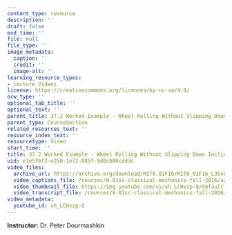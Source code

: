 ```yaml
---
content_type: resource
description: ''
draft: false
end_time: ''
file: null
file_type: ''
image_metadata:
  caption: ''
  credit: ''
  image-alt: ''
learning_resource_types:
- Lecture Videos
license: https://creativecommons.org/licenses/by-nc-sa/4.0/
ocw_type: ''
optional_tab_title: ''
optional_text: ''
parent_title: 37.2 Worked Example - Wheel Rolling Without Slipping Down Inclined Plane
parent_type: CourseSection
related_resources_text: ''
resource_index_text: ''
resourcetype: Video
start_time: ''
title: 37.2 Worked Example - Wheel Rolling Without Slipping Down Inclined Plane
uid: e1e5fbf2-e250-1e72-085f-9d0cb00cdd3c
video_files:
  archive_url: https://archive.org/download/MIT8.01F16/MIT8_01F16_L35v07_360p.mp4
  video_captions_file: /courses/8-01sc-classical-mechanics-fall-2016/a265daa307525072b964b513223733f9_xh_LCHvzp-Q.vtt
  video_thumbnail_file: https://img.youtube.com/vi/xh_LCHvzp-Q/default.jpg
  video_transcript_file: /courses/8-01sc-classical-mechanics-fall-2016/7bf5936f4cf5376e96e567b388575a18_xh_LCHvzp-Q.pdf
video_metadata:
  youtube_id: xh_LCHvzp-Q
---
```

**Instructor:** Dr. Peter Dourmashkin